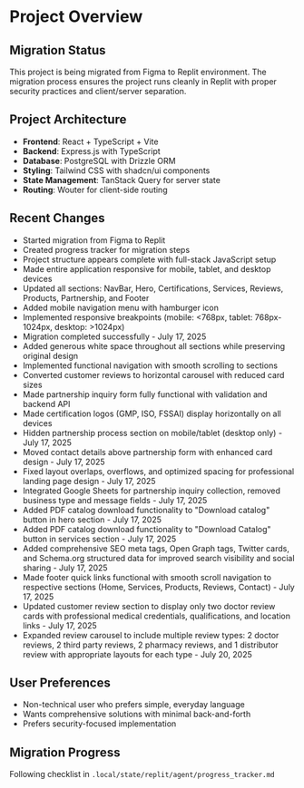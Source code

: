 # Project Overview

## Migration Status
This project is being migrated from Figma to Replit environment. The migration process ensures the project runs cleanly in Replit with proper security practices and client/server separation.

## Project Architecture
- **Frontend**: React + TypeScript + Vite
- **Backend**: Express.js with TypeScript
- **Database**: PostgreSQL with Drizzle ORM
- **Styling**: Tailwind CSS with shadcn/ui components
- **State Management**: TanStack Query for server state
- **Routing**: Wouter for client-side routing

## Recent Changes
- Started migration from Figma to Replit
- Created progress tracker for migration steps
- Project structure appears complete with full-stack JavaScript setup
- Made entire application responsive for mobile, tablet, and desktop devices
- Updated all sections: NavBar, Hero, Certifications, Services, Reviews, Products, Partnership, and Footer
- Added mobile navigation menu with hamburger icon
- Implemented responsive breakpoints (mobile: <768px, tablet: 768px-1024px, desktop: >1024px)
- Migration completed successfully - July 17, 2025
- Added generous white space throughout all sections while preserving original design
- Implemented functional navigation with smooth scrolling to sections
- Converted customer reviews to horizontal carousel with reduced card sizes
- Made partnership inquiry form fully functional with validation and backend API
- Made certification logos (GMP, ISO, FSSAI) display horizontally on all devices
- Hidden partnership process section on mobile/tablet (desktop only) - July 17, 2025
- Moved contact details above partnership form with enhanced card design - July 17, 2025
- Fixed layout overlaps, overflows, and optimized spacing for professional landing page design - July 17, 2025
- Integrated Google Sheets for partnership inquiry collection, removed business type and message fields - July 17, 2025
- Added PDF catalog download functionality to "Download catalog" button in hero section - July 17, 2025
- Added PDF catalog download functionality to "Download Catalog" button in services section - July 17, 2025
- Added comprehensive SEO meta tags, Open Graph tags, Twitter cards, and Schema.org structured data for improved search visibility and social sharing - July 17, 2025
- Made footer quick links functional with smooth scroll navigation to respective sections (Home, Services, Products, Reviews, Contact) - July 17, 2025
- Updated customer review section to display only two doctor review cards with professional medical credentials, qualifications, and location links - July 17, 2025
- Expanded review carousel to include multiple review types: 2 doctor reviews, 2 third party reviews, 2 pharmacy reviews, and 1 distributor review with appropriate layouts for each type - July 20, 2025

## User Preferences
- Non-technical user who prefers simple, everyday language
- Wants comprehensive solutions with minimal back-and-forth
- Prefers security-focused implementation

## Migration Progress
Following checklist in `.local/state/replit/agent/progress_tracker.md`
